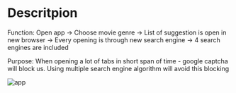 # Descritpion

Function:
Open app -> 
Choose movie genre -> 
List of suggestion is open in new browser -> 
Every opening is through new search engine -> 
4 search engines are included 

Purpose:
When opening a lot of tabs in short span of time - google captcha will block us.
Using multiple search engine algorithm will avoid this blocking



![app](https://github.com/AndrejGitH/SearchEngineApp/assets/141548698/305922db-ffbc-489b-a4cb-059443d2804f)
